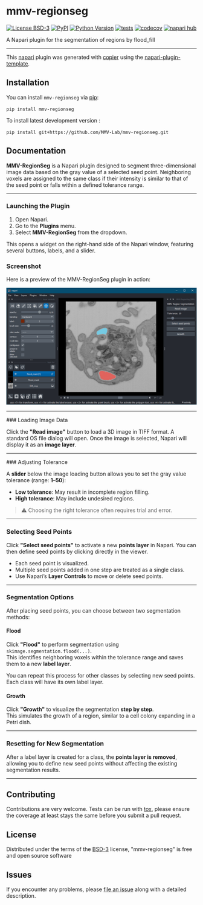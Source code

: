 # mmv-regionseg

[![License BSD-3](https://img.shields.io/pypi/l/mmv-regionseg.svg?color=green)](https://github.com/MMV-Lab/mmv-regionseg/raw/main/LICENSE)
[![PyPI](https://img.shields.io/pypi/v/mmv-regionseg.svg?color=green)](https://pypi.org/project/mmv-regionseg)
[![Python Version](https://img.shields.io/pypi/pyversions/mmv-regionseg.svg?color=green)](https://python.org)
[![tests](https://github.com/MMV-Lab/mmv-regionseg/workflows/tests/badge.svg)](https://github.com/MMV-Lab/mmv-regionseg/actions)
[![codecov](https://codecov.io/gh/MMV-Lab/mmv-regionseg/branch/main/graph/badge.svg)](https://codecov.io/gh/MMV-Lab/mmv-regionseg)
[![napari hub](https://img.shields.io/endpoint?url=https://api.napari-hub.org/shields/mmv-regionseg)](https://napari-hub.org/plugins/mmv-regionseg)

A Napari plugin for the segmentation of regions by flood_fill

----------------------------------

This [napari] plugin was generated with [copier] using the [napari-plugin-template].

<!--
Don't miss the full getting started guide to set up your new package:
https://github.com/napari/napari-plugin-template#getting-started

and review the napari docs for plugin developers:
https://napari.org/stable/plugins/index.html
-->

## Installation

You can install `mmv-regionseg` via [pip]:

    pip install mmv-regionseg



To install latest development version :

    pip install git+https://github.com/MMV-Lab/mmv-regionseg.git

## Documentation

**MMV-RegionSeg** is a Napari plugin designed to segment three-dimensional image data based on the gray value of a selected seed point. Neighboring voxels are assigned to the same class if their intensity is similar to that of the seed point or falls within a defined tolerance range.

---

### Launching the Plugin

1. Open Napari.
2. Go to the **Plugins** menu.
3. Select **MMV-RegionSeg** from the dropdown.

This opens a widget on the right-hand side of the Napari window, featuring several buttons, labels, and a slider.

### Screenshot

Here is a preview of the MMV-RegionSeg plugin in action:

![MMV-RegionSeg Plugin Screenshot](https://raw.githubusercontent.com/MMV-Lab/MMV-RegionSeg/main/docs/images/plugin_screenshot.png)

---

###️ Loading Image Data

Click the **"Read image"** button to load a 3D image in TIFF format. A standard OS file dialog will open. Once the image is selected, Napari will display it as an **image layer**.

---

###️ Adjusting Tolerance

A **slider** below the image loading button allows you to set the gray value tolerance (range: **1–50**):

- **Low tolerance**: May result in incomplete region filling.
- **High tolerance**: May include undesired regions.

> ⚠️ Choosing the right tolerance often requires trial and error.

---

### Selecting Seed Points

Click **"Select seed points"** to activate a new **points layer** in Napari. You can then define seed points by clicking directly in the viewer.

- Each seed point is visualized.
- Multiple seed points added in one step are treated as a single class.
- Use Napari’s **Layer Controls** to move or delete seed points.

---

### Segmentation Options

After placing seed points, you can choose between two segmentation methods:

#### Flood

Click **"Flood"** to perform segmentation using  
`skimage.segmentation.flood(...)`.  
This identifies neighboring voxels within the tolerance range and saves them to a new **label layer**.

You can repeat this process for other classes by selecting new seed points. Each class will have its own label layer.

#### Growth

Click **"Growth"** to visualize the segmentation **step by step**.  
This simulates the growth of a region, similar to a cell colony expanding in a Petri dish.

---

### Resetting for New Segmentation

After a label layer is created for a class, the **points layer is removed**, allowing you to define new seed points without affecting the existing segmentation results.

---

## Contributing

Contributions are very welcome. Tests can be run with [tox], please ensure
the coverage at least stays the same before you submit a pull request.

## License

Distributed under the terms of the [BSD-3] license,
"mmv-regionseg" is free and open source software

## Issues

If you encounter any problems, please [file an issue] along with a detailed description.

[napari]: https://github.com/napari/napari
[copier]: https://copier.readthedocs.io/en/stable/
[@napari]: https://github.com/napari
[MIT]: http://opensource.org/licenses/MIT
[BSD-3]: http://opensource.org/licenses/BSD-3-Clause
[GNU GPL v3.0]: http://www.gnu.org/licenses/gpl-3.0.txt
[GNU LGPL v3.0]: http://www.gnu.org/licenses/lgpl-3.0.txt
[Apache Software License 2.0]: http://www.apache.org/licenses/LICENSE-2.0
[Mozilla Public License 2.0]: https://www.mozilla.org/media/MPL/2.0/index.txt
[napari-plugin-template]: https://github.com/napari/napari-plugin-template

[file an issue]: https://github.com/MMV-Lab/mmv-regionseg/issues

[napari]: https://github.com/napari/napari
[tox]: https://tox.readthedocs.io/en/latest/
[pip]: https://pypi.org/project/pip/
[PyPI]: https://pypi.org/
